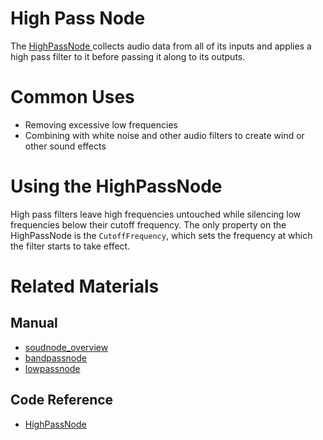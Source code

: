 # High Pass Node
The [ HighPassNode ](https://github.com/PlasmaEngine/PlasmaDocs/tree/master/docs/C%2B%2B/code_reference/class_reference/highpassnode.markdown) collects audio data from all of its inputs and applies a high pass filter to it before passing it along to its outputs. 

# Common Uses

- Removing excessive low frequencies
- Combining with white noise and other audio filters to create wind or other sound effects

# Using the HighPassNode

High pass filters leave high frequencies untouched while silencing low frequencies below their cutoff frequency. The only property on the HighPassNode is the `CutoffFrequency`, which sets the frequency at which the filter starts to take effect.

# Related Materials
## Manual
- [soudnode_overview](https://plasmaengine.github.io/PlasmaDocs/Plasma1/Editor/audio/soundnode/soudnode_overview.markdown)
- [bandpassnode](https://plasmaengine.github.io/PlasmaDocs/Plasma1/Editor/audio/soundnode/bandpassnode.markdown)
- [lowpassnode](https://plasmaengine.github.io/PlasmaDocs/Plasma1/Editor/audio/soundnode/lowpassnode.markdown)

## Code Reference
- [ HighPassNode ](https://github.com/PlasmaEngine/PlasmaDocs/tree/master/docs/C%2B%2B/code_reference/class_reference/highpassnode.markdown) 

 